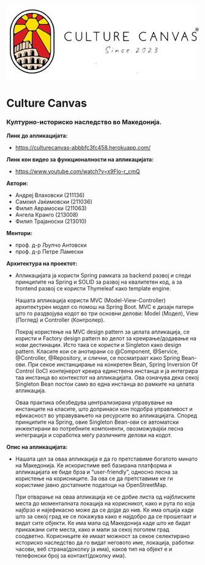 ![alt text](https://github.com/VlahovskiAndrej/DIANS/blob/main/Domasna3,4/CultureCanvasMK/src/main/resources/static/images/cc.webp?raw=true&&size=100x100) 
# Culture Canvas
### Културно-историско наследство во Македонија.

**Линк до апликацијата:**<br  />
-  https://culturecanvas-abbbfc3fc458.herokuapp.com/

**Линк кон видео за функционалности на апликацијата:** <br  />
-  https://www.youtube.com/watch?v=x9Flo-r_cmQ

**Автори:**<br />
- Андреј Влаховски (211136)<br /> 
- Самоил Јаќимовски (211036)<br />
- Филип Аврамоски (211063)<br />
- Ангела Кранго (213008)<br />
- Филип Трајаноски (213010)

**Ментори:**<br />
- проф. д-р Љупчо Антовски<br />
- проф. д-р Петре Ламески<br />

**Архитектура на проектот:**<br />
- Апликацијата ја користи Spring рамката за backend развој и следи принципите на Spring и SOLID
за развој на квалитетен код, a за frontend развој се користи Thymeleaf како template engine.<br />

    Нашата апликација користи MVC (Model-View-Controller) архитектурен модел со помош на Spring Boot.
    MVC е дизајн патерн што го раздвојува кодот во три основни делови: Model (Модел), View (Поглед) и Controller (Контролер).<br />

    Покрај користење на MVC design pattern за целата апликација, се користи и 
    Factory design pattern во делот за креирање/додавање на нови дестинации.
    Исто така се користи и Singleton како design pattern. Класите кои се анотирани со @Component, @Service, @Controller, @Repository,
    и слични, се посматраат како Spring Bean-ови. При секое инстанцирање на конкретен Bean,
    Spring Inversion Of Control (IoC) контејнерот креира единствена инстанца и ја интегрира
    таа инстанца во контекстот на апликацијата. Ова означува дека секој Singleton Bean постои
    само во една инстанца во рамките на целата апликација.<br />

    Оваа практика обезбедува централизирана управување на инстанците на класите,
    што допринаси кон подобра управливост и ефикасност во управувањето на ресурсите во апликацијата.
    Според принципите на Spring, овие Singleton Bean-ови се автоматски инжектирани во потребните компоненти,
    овозможувајќи лесна интеграција и соработка меѓу различните делови на кодот.<br />

**Опис на апликацијата:**<br />
- Нашата цел за оваа апликација е да го претставиме богатото минато на Македонија.
Ке искористиме веб базирана платформа и апликацијата ке биде брза и “user-friendly”,
односно лесна за користење на корисниците. За ова се да претставиме ке ги
користиме јавно достапните податоци на OpenStreetMap. 

    При отварање на оваа
    апликација ке се добие листа од најблиските места до моменталната локација на
    корисникот, како и рута по која најбрзо и најефикасно може да се дојде до нив. Ке има
    опција каде што за секој град ке се покажува како е најдобро да се прошетаат и видат
    сите објекти. Ке има мапа од Македонија каде што ке бидат прикажани сите места,
    како и мапи за секој поголем град соодветно. Корисниците ќе имаат можност за секое
    селектирано историско наследство да го видат неговото име, локација, работни
    часови, веб страна(доколку ја има), каков тип на објект е и телефонски број за
    контакт(доколку има).

